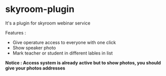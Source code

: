 # skyroom-plugin
It's a plugin for skyroom webinar service

Features : 
-  Give operature access to everyone with one click
-  Show speaker photo
-  Mark teacher or student in different lables in list

**Notice : Access system is already active but to show photos, you should give your photos addresses**
